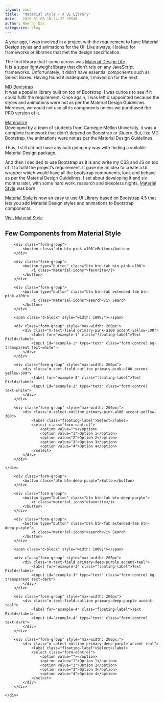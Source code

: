 ```yaml
---
layout: post
title:  "Material Style - A UI Library"
date:   2019-01-08 18:24:32 +0530
author: Neeraj Das
categories: blog
---
```

A year ago, I was involved in a project with the requirement to have Material Design styles and animations for the UI. 
Like always, I looked for frameworks or libraries that met the design specification. 

The first library that I came across was [Material Design Lite][material-design-lite].  
It is a super lightweight library that didn’t rely on any JavaScript frameworks. 
Unfortunately, it didn’t have essential components such as Select Boxes. 
Having found it inadequate, I moved on for the next.

[MD Bootstrap][md-bootstrap]   
It was a popular library built on top of Bootstrap. I was curious to see if it could fulfil the requirement. 
Once again, I was left disappointed because the styles and animations were not as per the Material Design Guidelines. 
Moreover, we could not use all its components unless we purchased the PRO version of it. 

[Materialize][materialize]   
Developed by a team of students from Carnegie Mellon University, it was a complete framework that didn’t depend on 
Bootstrap or jQuery. But, like MD Bootstrap, the animations were not as per the Material Design Guidelines. 

Thus, I still did not have any luck going my way with finding a suitable Material Design package.

And then I decided to use Bootstrap as it is and write my CSS and JS on top of it to fulfil the project’s requirement. 
It gave me an idea to create a UI wrapper which would have all the bootstrap components, look and behave as per the 
Material Design Guidelines. I set about developing it and six months later, with some hard work, 
research and sleepless nights, [Material Style][material-style] was born.

[Material Style][material-style] is now an easy to use UI Library based on Bootstrap 4.5 that lets you add Material Design styles 
and animations to Bootstrap components.

<div class="m-shape-container mt-2 mb-4">
    <a href="https://materialstyle.github.io/"
       class="btn btn-ms btn-primary" role="button" style="width:250px;">
        Visit Material Style
    </a>
    <div class="angle-top-left"></div>
    <div class="angle-top-right"></div>
    <div class="angle-bottom-left"></div>
    <div class="angle-bottom-right"></div>
</div>

## Few Components from Material Style
<div class="row p-4 material-style-showcase" id="example-dark">
    <div class="col">
    
        <div class="form-group">
            <button class="btn btn-pink-a100">Button</button>
        </div>

        <div class="form-group">
            <button type="button" class="btn btn-fab btn-pink-a100">
                <i class="material-icons">favorite</i>
            </button>
        </div>

        <div class="form-group">
            <button type="button" class="btn btn-fab extended-fab btn-pink-a100">
                <i class="material-icons">search</i> Search
            </button>
        </div>
        
        <span class="d-block" style="width: 100%;"></span>

        <div class="form-group" style="max-width: 200px">
            <div class="m-text-field primary-pink-a100 accent-yellow-300">
                <label for="example-1" class="floating-label">Text Field</label>
                <input id="example-1" type="text" class="form-control bg-transparent text-white">
            </div>
        </div>

        <div class="form-group" style="max-width: 200px">
            <div class="m-text-field-outline primary-pink-a100 accent-yellow-300">
                <label for="example-2" class="floating-label">Text Field</label>
                <input id="example-2" type="text" class="form-control text-white">
            </div>
        </div>

        <div class="form-group" style="max-width: 200px;">
            <div class="m-select-outline primary-pink-a100 accent-yellow-300">
                <label class="floating-label">Select</label>
                <select class="form-control">
                    <option value=""></option>
                    <option value="1">Option 1</option>
                    <option value="2">Option 2</option>
                    <option value="3">Option 3</option>
                    <option value="4">Option 4</option>
                </select>
            </div>
        </div>
        
    </div>
</div>

<div class="row p-4 material-style-showcase" id="example-light">
    <div class="col">
    
        <div class="form-group">
            <button class="btn btn-deep-purple">Button</button>
        </div>

        <div class="form-group">
            <button type="button" class="btn btn-fab btn-deep-purple">
                <i class="material-icons">favorite</i>
            </button>
        </div>

        <div class="form-group">
            <button type="button" class="btn btn-fab extended-fab btn-deep-purple">
                <i class="material-icons">search</i> Search
            </button>
        </div>
        
        <span class="d-block" style="width: 100%;"></span>

        <div class="form-group" style="max-width: 200px">
            <div class="m-text-field primary-deep-purple accent-teal">
                <label for="example-3" class="floating-label">Text Field</label>
                <input id="example-3" type="text" class="form-control bg-transparent text-dark">
            </div>
        </div>

        <div class="form-group" style="max-width: 200px">
            <div class="m-text-field-outline primary-deep-purple accent-teal">
                <label for="example-4" class="floating-label">Text Field</label>
                <input id="example-4" type="text" class="form-control text-dark">
            </div>
        </div>

        <div class="form-group" style="max-width: 200px;">
            <div class="m-select-outline primary-deep-purple accent-teal">
                <label class="floating-label">Select</label>
                <select class="form-control">
                    <option value=""></option>
                    <option value="1">Option 1</option>
                    <option value="2">Option 2</option>
                    <option value="3">Option 3</option>
                    <option value="4">Option 4</option>
                </select>
            </div>
        </div>
        
    </div>
</div>

[material-design-lite]: https://getmdl.io/
[md-bootstrap]: https://mdbootstrap.com/
[materialize]: https://materializecss.com/
[material-style]: https://materialstyle.github.io/

